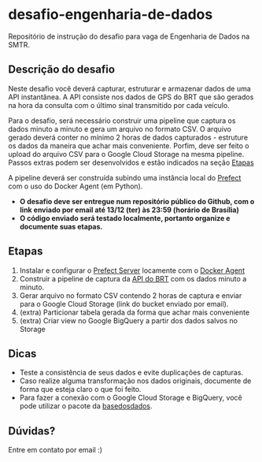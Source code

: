 # desafio-engenharia-de-dados

Repositório de instrução do desafio para vaga de Engenharia de Dados na SMTR.

## Descrição do desafio

Neste desafio você deverá capturar, estruturar e armazenar dados de uma
API instantânea. A API consiste nos dados de GPS do BRT que são gerados
na hora da consulta com o último sinal transmitido por cada veículo.

Para o desafio, será necessário construir uma pipeline que captura os
dados minuto a minuto e gera um arquivo no formato CSV. O arquivo gerado
deverá conter no mínimo 2 horas de dados capturados - estruture os dados
da maneira que achar mais conveniente. Porfim, deve ser feito o upload
do arquivo CSV para o Google Cloud Storage na mesma pipeline. Passos
extras podem ser desenvolvidos e estão indicados na seção [Etapas](#etapas)

A pipeline deverá ser construída subindo uma
instância local do [Prefect](https://github.com/PrefectHQ/prefect) com o
uso do Docker Agent (em Python).

- **O desafio deve ser entregue num repositório público do Github, com o link
enviado por email até 13/12 (ter) às 23:59 (horário de Brasília)**
- **O código enviado será testado localmente, portanto
organize e documente suas etapas.**

## Etapas

1. Instalar e configurar o
   [Prefect Server](https://docs.prefect.io/orchestration/getting-started/install.html)
   locamente com o [Docker Agent](https://docs.prefect.io/orchestration/agents/docker.html)
2. Construir a pipeline de captura da [API do
   BRT](http://citgisbrj.tacom.srv.br:9977/gtfs-realtime-exporter/findAll/json)
   com os dados minuto a minuto.
3. Gerar arquivo no formato CSV contendo 2 horas de captura e enviar para o
   Google Cloud Storage (link do bucket enviado por email).
4. (extra) Particionar tabela gerada da forma que achar mais conveniente
5. (extra) Criar view no Google BigQuery a partir dos dados salvos no Storage

## Dicas

- Teste a consistência de seus dados e evite duplicações de capturas.
- Caso realize alguma transformação nos dados originais, documente de forma
  que esteja claro o que foi feito.
- Para fazer a conexão com o Google Cloud Storage e BigQuery, você pode utilizar
  o pacote da
  [basedosdados](https://basedosdados.github.io/mais/reference_api_py/).

## Dúvidas?

Entre em contato por email :)
